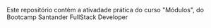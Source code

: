Este repositório contém a ativadade prática do curso "Módulos", do Bootcamp Santander FullStack Developer
